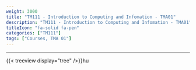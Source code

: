 ```yaml
---
weight: 3000
title: "TM111 - Introduction to Computing and Infomation - TMA01"
description: "TM111 - Introduction to Computing and Infomation - TMA01"
titleIcon: "fa-solid fa-pen"
categories: ["TM111"]
tags: ["Courses, TMA 01"]
---
```


---

{{< treeview
  display="tree"
/>}}hu
